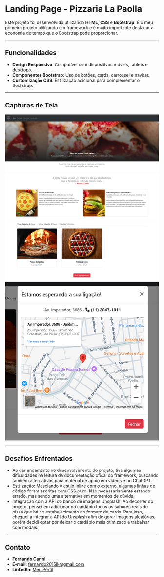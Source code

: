 # Landing Page - Pizzaria La Paolla

Este projeto foi desenvolvido utilizando **HTML**, **CSS** e **Bootstrap**. É o meu primeiro projeto utilizando um framework e é muito importante destacar a economia de tempo que o Bootstrap pode proporcionar.

---

## Funcionalidades

- **Design Responsivo**: Compatível com dispositivos móveis, tablets e desktops.
- **Componentes Bootstrap**: Uso de botões, cards, carrossel e navbar.
- **Customização CSS**: Estilização adicional para complementar o Bootstrap.

---

## Capturas de Tela

![Protótipo em desenvolvimento](assets/img-for-docs/prototipo1.png)
![Início](assets/img-for-docs/initial-page.png)
![Cardápio](assets/img-for-docs/nav-cardapio.png)
![modal para localização](assets/img-for-docs/modal-local.png)

---

## Desafios Enfrentados

- Ao dar andamento no desenvolvimento do projeto, tive algumas dificuldades na leitura da documentação ofical do framework, buscando também alternativas para material de apoio em vídeos e no ChatGPT.
- Estilização: Mesclando o estilo inline com o externo, algumas linhas de código foram escritas com CSS puro. Não necessariamente estando errado, mas sendo uma alternativa em momentos de dúvida.
- Integração com a API do banco de imagens Unsplash: Ao decorrer do projeto, pensei em adicionar no cardápio todos os sabores reais de pizza que há no estabelecimento no formato de cards. Para isso, cheguei a integrar a API do Unsplash afim de gerar imagens aleatórias, porém decidi optar por deixar o cardápio mais otimizado e trabalhar com modais.

---

## Contato

- **Fernando Carini**  
- **E-mail**: [fernando2015lk@gmail.com](mailto:fernando2015lk@gmail.com)  
- **LinkedIn**: [Meu Perfil](https://www.linkedin.com/in/fscarini/)
